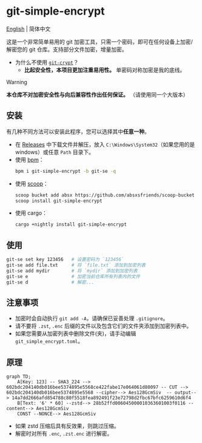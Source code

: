 # git-simple-encrypt

[English](../README.md) | 简体中文

这是一个非常简单易用的 git 加密工具，只需一个密码，即可在任何设备上加密/解密您的 git 仓库。支持部分文件加密，增量加密。

- 为什么不使用 [`git-crypt`](https://github.com/AGWA/git-crypt)？
  - **比起安全性，本项目更加注重易用性。** 单密码对称加密是我的底线。

> [!WARNING]  
> **本仓库不对加密安全性与向后兼容性作出任何保证。** （请使用同一个大版本）

## 安装

有几种不同方法可以安装此程序，您可以选择其中**任意一种**。

- 在 [Releases](https://github.com/lxl66566/git-simple-encrypt/releases) 中下载文件并解压，放入 `C:\Windows\System32`（如果您用的是 windows）或任意 `Path` 目录下。
- 使用 [bpm](https://github.com/lxl66566/bpm)：
  ```sh
  bpm i git-simple-encrypt -b git-se -q
  ```
- 使用 [scoop](https://scoop.sh/)：
  ```sh
  scoop bucket add absx https://github.com/absxsfriends/scoop-bucket
  scoop install git-simple-encrypt
  ```
- 使用 cargo：
  ```sh
  cargo +nightly install git-simple-encrypt
  ```

## 使用

```sh
git-se set key 123456   # 设置密码为 `123456`
git-se add file.txt     # 将 `file.txt` 添加到加密列表
git-se add mydir        # 将 `mydir` 添加到加密列表
git-se e                # 加密当前仓库所有列表内的文件
git-se d                # 解密...
```

## 注意事项

- 加密时会自动执行 `git add -A`，请确保已妥善处理 `.gitignore`。
- 请不要将 `.zst`, `.enc` 后缀的文件以及包含它们的文件夹添加到加密列表中。
- 如果您需要从加密列表中删除文件(夹)，请手动编辑 `git_simple_encrypt.toml`。

## 原理

```mermaid
graph TD;
    A[Key: 123] -- SHA3_224 --> 602bdc204140db016bee5374895e5568ce422fabe17e064061d80097 -- CUT --> 602bdc204140db016bee5374895e5568 --cipher--> Aes128GcmSiv  -- output--> 14a7dd2666afd854788c80f5518fea892491f23e72798d2fbc67bfc6259610d6f4
    B[Text: '6' * 60] --zstd--> 28b52ffd006045000010363601003f0116 --content--> Aes128GcmSiv
    CONST --NONCE--> Aes128GcmSiv
```

- 如果 zstd 压缩后具有反效果，则跳过压缩。
- 解密时对所有 `.enc`, `.zst.enc` 进行解密。
